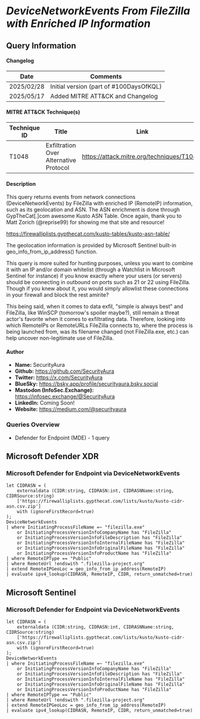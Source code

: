 # *DeviceNetworkEvents From FileZilla with Enriched IP Information*

## Query Information

#### Changelog

| Date | Comments |
|---|---|
| 2025/02/28 | Initial version (part of #100DaysOfKQL) |
| 2025/05/17 | Added MITRE ATT&CK and Changelog |

#### MITRE ATT&CK Technique(s)

| Technique ID | Title    | Link    |
| ---  | --- | --- |
| T1048 | Exfiltration Over Alternative Protocol | https://attack.mitre.org/techniques/T1048/ |

#### Description

This query returns events from network connections (DeviceNetworkEvents) by FileZilla with enriched IP (RemoteIP) information, such as its geolocation and ASN. The ASN enrichment is done through GypTheCat[.]com awesome Kusto ASN Table. Once again, thank you to Matt Zorich (@reprise99) for showing me that site and resource!

https://firewalliplists.gypthecat.com/kusto-tables/kusto-asn-table/

The geolocation information is provided by Microsoft Sentinel built-in geo_info_from_ip_address() function.

This query is more suited for hunting purposes, unless you want to combine it with an IP and/or domain whitelist (through a Watchlist in Microsoft Sentinel for instance) if you know exactly where your users (or servers) should be connecting in outbound on ports such as 21 or 22 using FileZilla. Though if you knew about it, you would simply allowlist these connections in your firewall and block the rest amirite?

This being said, when it comes to data exfil, "simple is always best" and FileZilla, like WinSCP (tomorrow's spoiler maybe?), still remain a threat actor's favorite when it comes to exfiltrating data. Therefore, looking into which RemoteIPs or RemoteURLs FileZilla connects to, where the process is being launched from, was its filename changed (not FileZilla.exe, etc.) can help uncover non-legitimate use of FileZilla.

#### Author <Optional>
- **Name:** SecurityAura
- **Github:** https://github.com/SecurityAura
- **Twitter:** https://x.com/SecurityAura
- **BlueSky:** https://bsky.app/profile/securityaura.bsky.social
- **Mastodon (InfoSec.Exchange):** https://infosec.exchange/@SecurityAura
- **LinkedIn:** Coming Soon!
- **Website:** https://medium.com/@securityaura

### Queries Overview ###

- Defender for Endpoint (MDE) - 1 query

## Microsoft Defender XDR ##
### Microsoft Defender for Endpoint via DeviceNetworkEvents ###
```KQL
let CIDRASN = (
    externaldata (CIDR:string, CIDRASN:int, CIDRASNName:string, CIDRSource:string)
    ['https://firewalliplists.gypthecat.com/lists/kusto/kusto-cidr-asn.csv.zip']
    with (ignoreFirstRecord=true)
);
DeviceNetworkEvents
| where InitiatingProcessFileName =~ "filezilla.exe"
    or InitiatingProcessVersionInfoCompanyName has "FileZilla"
    or InitiatingProcessVersionInfoFileDescription has "FileZilla"
    or InitiatingProcessVersionInfoInternalFileName has "FileZilla"
    or InitiatingProcessVersionInfoOriginalFileName has "FileZilla"
    or InitiatingProcessVersionInfoProductName has "FileZilla"
| where RemoteIPType == "Public"
| where RemoteUrl !endswith ".filezilla-project.org"
| extend RemoteIPGeoLoc = geo_info_from_ip_address(RemoteIP)
| evaluate ipv4_lookup(CIDRASN, RemoteIP, CIDR, return_unmatched=true)
```
## Microsoft Sentinel ##
### Microsoft Defender for Endpoint via DeviceNetworkEvents ###
```KQL
let CIDRASN = (
    externaldata (CIDR:string, CIDRASN:int, CIDRASNName:string, CIDRSource:string)
    ['https://firewalliplists.gypthecat.com/lists/kusto/kusto-cidr-asn.csv.zip']
    with (ignoreFirstRecord=true)
);
DeviceNetworkEvents
| where InitiatingProcessFileName =~ "filezilla.exe"
    or InitiatingProcessVersionInfoCompanyName has "FileZilla"
    or InitiatingProcessVersionInfoFileDescription has "FileZilla"
    or InitiatingProcessVersionInfoInternalFileName has "FileZilla"
    or InitiatingProcessVersionInfoOriginalFileName has "FileZilla"
    or InitiatingProcessVersionInfoProductName has "FileZilla"
| where RemoteIPType == "Public"
| where RemoteUrl !endswith ".filezilla-project.org"
| extend RemoteIPGeoLoc = geo_info_from_ip_address(RemoteIP)
| evaluate ipv4_lookup(CIDRASN, RemoteIP, CIDR, return_unmatched=true)
```
